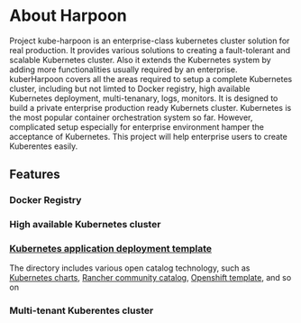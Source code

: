 # About Harpoon

Project kube-harpoon is an enterprise-class kubernetes cluster solution for real production. It provides various solutions to creating a fault-tolerant and scalable Kubernetes cluster. Also it extends the Kubernetes system by adding more functionalities usually required by an enterprise. kuberHarpoon covers all the areas required to setup a complete Kubernetes cluster, including but not limted to Docker registry, high available Kubernetes deployment, multi-tenanary, logs, monitors. It is designed to build a private enterprise production ready Kubernets cluster. Kubernetes is the most popular container orchestration system so far. However, complicated setup especially for enterprise environment hamper the acceptance of Kubernetes. This project will help enterprise users to create Kuberentes easily.

## Features

### Docker Registry
### High available Kubernetes cluster
### [Kubernetes application deployment template](/app-templates)
The directory includes various open catalog technology, such as [Kubernetes charts](https://github.com/kubernetes/charts), [Rancher community catalog](https://github.com/rancher/community-catalog), [Openshift template](https://github.com/openshift/origin/tree/master/pkg/template), and so on  
### Multi-tenant Kuberentes cluster
